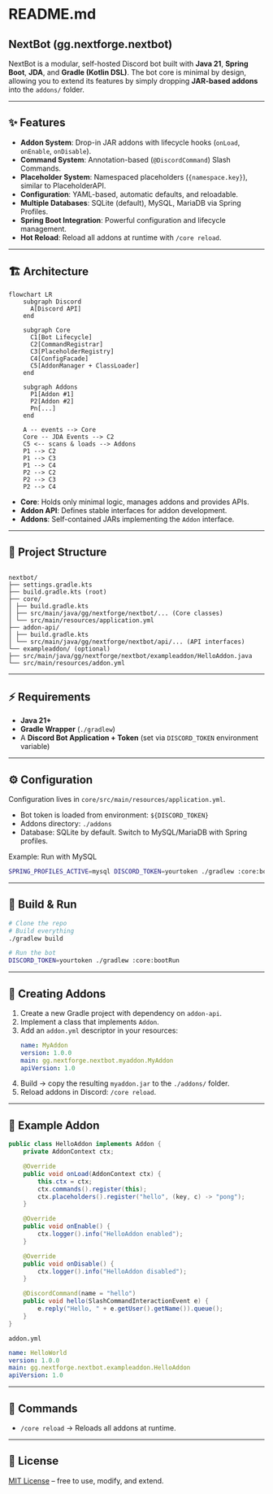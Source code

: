 # README.md

## NextBot (gg.nextforge.nextbot)

NextBot is a modular, self-hosted Discord bot built with **Java 21**, **Spring Boot**, **JDA**, and **Gradle (Kotlin
DSL)**. The bot core is minimal by design, allowing you to extend its features by simply dropping **JAR-based addons**
into the `addons/` folder.

---

## ✨ Features

- **Addon System**: Drop-in JAR addons with lifecycle hooks (`onLoad`, `onEnable`, `onDisable`).
- **Command System**: Annotation-based (`@DiscordCommand`) Slash Commands.
- **Placeholder System**: Namespaced placeholders (`{namespace.key}`), similar to PlaceholderAPI.
- **Configuration**: YAML-based, automatic defaults, and reloadable.
- **Multiple Databases**: SQLite (default), MySQL, MariaDB via Spring Profiles.
- **Spring Boot Integration**: Powerful configuration and lifecycle management.
- **Hot Reload**: Reload all addons at runtime with `/core reload`.

---

## 🏗️ Architecture

```mermaid
flowchart LR
    subgraph Discord
      A[Discord API]
    end

    subgraph Core
      C1[Bot Lifecycle]
      C2[CommandRegistrar]
      C3[PlaceholderRegistry]
      C4[ConfigFacade]
      C5[AddonManager + ClassLoader]
    end

    subgraph Addons
      P1[Addon #1]
      P2[Addon #2]
      Pn[...]
    end

    A -- events --> Core
    Core -- JDA Events --> C2
    C5 <-- scans & loads --> Addons
    P1 --> C2
    P1 --> C3
    P1 --> C4
    P2 --> C2
    P2 --> C3
    P2 --> C4
```



- **Core**: Holds only minimal logic, manages addons and provides APIs.
- **Addon API**: Defines stable interfaces for addon development.
- **Addons**: Self-contained JARs implementing the `Addon` interface.

---

## 📂 Project Structure
```

nextbot/
├── settings.gradle.kts
├── build.gradle.kts (root)
├── core/
│ ├── build.gradle.kts
│ ├── src/main/java/gg/nextforge/nextbot/... (Core classes)
│ └── src/main/resources/application.yml
├── addon-api/
│ ├── build.gradle.kts
│ └── src/main/java/gg/nextforge/nextbot/api/... (API interfaces)
└── exampleaddon/ (optional)
├── src/main/java/gg/nextforge/nextbot/exampleaddon/HelloAddon.java
└── src/main/resources/addon.yml

```

---

## ⚡ Requirements
- **Java 21+**
- **Gradle Wrapper** (`./gradlew`)
- A **Discord Bot Application + Token** (set via `DISCORD_TOKEN` environment variable)

---

## ⚙️ Configuration
Configuration lives in `core/src/main/resources/application.yml`.

- Bot token is loaded from environment: `${DISCORD_TOKEN}`
- Addons directory: `./addons`
- Database: SQLite by default. Switch to MySQL/MariaDB with Spring profiles.

Example: Run with MySQL
```bash
SPRING_PROFILES_ACTIVE=mysql DISCORD_TOKEN=yourtoken ./gradlew :core:bootRun
```

---

## 🚀 Build & Run

```bash
# Clone the repo
# Build everything
./gradlew build

# Run the bot
DISCORD_TOKEN=yourtoken ./gradlew :core:bootRun
```

---

## 🧩 Creating Addons

1. Create a new Gradle project with dependency on `addon-api`.
2. Implement a class that implements `Addon`.
3. Add an `addon.yml` descriptor in your resources:
   ```yaml
   name: MyAddon
   version: 1.0.0
   main: gg.nextforge.nextbot.myaddon.MyAddon
   apiVersion: 1.0
   ```
4. Build → copy the resulting `myaddon.jar` to the `./addons/` folder.
5. Reload addons in Discord: `/core reload`.

---

## 📝 Example Addon

```java
public class HelloAddon implements Addon {
    private AddonContext ctx;

    @Override
    public void onLoad(AddonContext ctx) {
        this.ctx = ctx;
        ctx.commands().register(this);
        ctx.placeholders().register("hello", (key, c) -> "pong");
    }

    @Override
    public void onEnable() {
        ctx.logger().info("HelloAddon enabled");
    }

    @Override
    public void onDisable() {
        ctx.logger().info("HelloAddon disabled");
    }

    @DiscordCommand(name = "hello")
    public void hello(SlashCommandInteractionEvent e) {
        e.reply("Hello, " + e.getUser().getName()).queue();
    }
}
```

`addon.yml`

```yaml
name: HelloWorld
version: 1.0.0
main: gg.nextforge.nextbot.exampleaddon.HelloAddon
apiVersion: 1.0
```

---

## 🔧 Commands

- `/core reload` → Reloads all addons at runtime.

---

## 📖 License

[MIT License](LICENSE) – free to use, modify, and extend.
